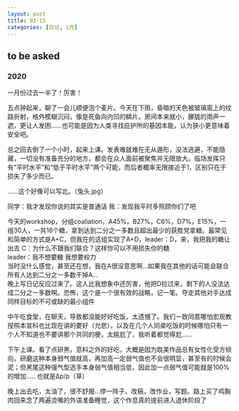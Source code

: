 ```yaml
---
layout: post
title: 01-15
categories: [日记, 1月]
---
```

## to be asked

### 2020

一月份过去一半了！厉害！

五点钟起来，聊了一会儿顺便泡个麦片。今天在下雨，昏暗的天色被玻璃窗上的纹路折射，格外模糊沉闷，像是死鱼向内凹的鳞片。房间本来就小，朦胧的雨声一遮，更让人发困……也可能是因为人类寻找庇护所的基因本能，认为狭小更意味着安全吧。

总之回去倒了一个小时，起来上课。发表难就难在无从遁形，没法逃避，不能隐藏，一切没有准备充分的地方，都会在众人面前被聚焦并无限放大。临场发挥只有“平时水平”和“低于平时水平”两个可能，而后者概率无限接近于1，区别只在于损失了多少而已。

……这个好像可以写北。（兔头.jpg）

同学：我才发现你说的其实是普通话
我：发现我平时多照顾你们了吧


今天的workshop，分组coaliation，A45%，B27%，C6%，D7%，E15%，一组30人，一共16个糖，拿到达到二分之一多数且超出最少的获胜党拿糖。最常见和简单的方式是A+C，但我在的这组实现了A+D，leader：D，来，我把我的糖让出去
C：为什么不跟我们联合？这样你可以不用损失你的糖  
leader：我不想要糖 我想要权力  
当时没什么感觉，甚至还在想，我在A很没意思啊…如果我在其他的话可能会联合所有人达到二分之一多数干掉A…  
晚上写日记反应过来了。这人比我想象中还厉害，他把D拉过来，剩下的人没法达成二分之一多数啊。恐怖，这个是一个很有效的战略，记一笔。夺走其他对手达成同样目标的不可或缺的最小组件

中午吃食堂，在聊天，导致都没能好好吃饭，太遗憾了。我们一致同意哪怕宏观教授照本宣科也比现在讲的要好（允悲），以及在几个人同桌吃饭的时候哪怕只有一个人不知道也不要讲那个共同的梗，太尴尬了，我听着都觉得尬……

下午上课。看了点研黑，意料之外的好吃，大概是因为耽美作品总有女性化受方倾向，研磨这种本身弱气值就高，再加高一定弱气值也不会很明显，甚至有的时候会泥；但黑尾这种强气型选手本身弱气值相当低，因此加一点弱气值可能就是100%的增加……也就是Δp/p（草）

晚上出去吃，太油了，很不舒服…停一阵子。改稿，改作业，写题。路上买了鸡胸肉回来念了两遍烫嘴的外语准备睡觉，这个作息真的提前进入退休阶段了
